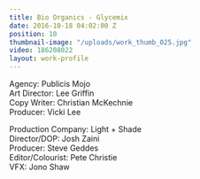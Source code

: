 ```yaml
---
title: Bio Organics - Glycemix
date: 2016-10-18 04:02:00 Z
position: 10
thumbnail-image: "/uploads/work_thumb_025.jpg"
video: 186208022
layout: work-profile
---
```


Agency: Publicis Mojo<br>
Art Director: Lee Griffin<br>
Copy Writer: Christian McKechnie <br>
Producer: Vicki Lee

Production Company: Light + Shade<br>
Director/DOP: Josh Zaini<br>
Producer: Steve Geddes<br>
Editor/Colourist: Pete Christie<br>
VFX: Jono Shaw